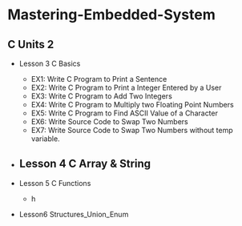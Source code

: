# Mastering-Embedded-System

## C Units 2

  -  Lesson 3 C Basics
      -  EX1: Write C Program to Print a Sentence
      -  EX2: Write C Program to Print a Integer Entered by a User
      -  EX3: Write C Program to Add Two Integers
      -  EX4: Write C Program to Multiply two Floating Point Numbers
      -  EX5: Write C Program to Find ASCII Value of a Character
      -  EX6: Write Source Code to Swap Two Numbers
      -  EX7: Write Source Code to Swap Two Numbers without temp variable.
  
  -  Lesson 4 C Array & String
      -
  -  Lesson 5 C Functions
      -  h
  -  Lesson6 Structures_Union_Enum
